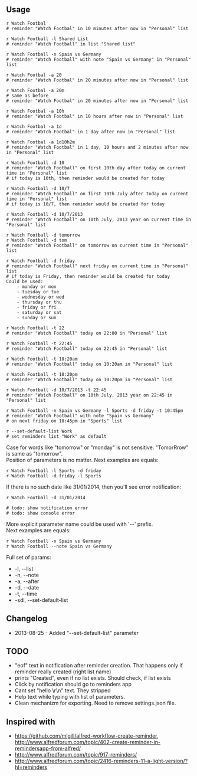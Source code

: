 ## Usage
    
    r Watch Footbal
    # reminder "Watch Footbal" in 10 minutes after now in "Personal" list

    r Watch Football -l Shared List
    # reminder "Watch Football" in list "Shared list"    

    r Watch Football -n Spain vs Germany
    # reminder "Watch Football" with note "Spain vs Germany" in "Personal" list    

    r Watch Footbal -a 20
    # reminder "Watch Footbal" in 20 minutes after now in "Personal" list    

    r Watch Footbal -a 20m
    # same as before
    # reminder "Watch Footbal" in 20 minutes after now in "Personal" list

    r Watch Footbal -a 10h
    # reminder "Watch Footbal" in 10 hours after now in "Personal" list

    r Watch Footbal -a 1d
    # reminder "Watch Footbal" in 1 day after now in "Personal" list

    r Watch Footbal -a 1d10h2m
    # reminder "Watch Footbal" in 1 day, 10 hours and 2 minutes after now in "Personal" list

    r Watch Football -d 10
    # reminder "Watch Football" on first 10th day after today on current time in "Personal" list
    # if today is 10th, then reminder would be created for today

    r Watch Football -d 10/7
    # reminder "Watch Football" on first 10th July after today on current time in "Personal" list
    # if today is 10/7, then reminder would be created for today

    r Watch Football -d 10/7/2013
    # reminder "Watch Football" on 10th July, 2013 year on current time in "Personal" list

    r Watch Football -d tomorrow
    r Watch Football -d tom
    # reminder "Watch Football" on tomorrow on current time in "Personal" list

    r Watch Football -d friday
    # reminder "Watch Football" next friday on current time in "Personal" list
    # if today is Friday, then reminder would be created for today
    Could be used:
        - monday or mon
        - tuesday or tue
        - wednesday or wed
        - thursday or thu
        - friday or fri
        - saturday or sat
        - sunday or sun

    r Watch Football -t 22
    # reminder "Watch Football" today on 22:00 in "Personal" list

    r Watch Football -t 22:45
    # reminder "Watch Football" today on 22:45 in "Personal" list

    r Watch Football -t 10:20am
    # reminder "Watch Football" today on 10:20am in "Personal" list

    r Watch Football -t 10:20pm
    # reminder "Watch Football" today on 10:20pm in "Personal" list

    r Watch Football -d 10/7/2013 -t 22:45
    # reminder "Watch Football" on 10th July, 2013 year on 22:45 in "Personal" list

    r Watch Football -n Spain vs Germany -l Sports -d friday -t 10:45pm
    # reminder "Watch Football" with note "Spain vs Germany" 
    # on next friday on 10:45pm in "Sports" list

    r --set-default-list Work
    # set reminders list "Work" as default

Case for words like "tomorrow" or "monday" is not sensitive. "TomorRrow" is same as "tomorrow".  
Position of parameters is no matter. Next examples are equals:
    
    r Watch Football -l Sports -d friday
    r Watch Football -d friday -l Sports

If there is no such date like 31/01/2014, then you'll see error notification:
    
    r Watch Football -d 31/01/2014

    # todo: show notification error
    # todo: show console error

More explicit parameter name could be used with '--' prefix.  
Next examples are equals:

    r Watch Football -n Spain vs Germany
    r Watch Football --note Spain vs Germany

Full set of params:
* -l, --list
* -n, --note
* -a, --after
* -d, --date
* -t, --time
* -sdl, --set-default-list

## Changelog
* 2013-08-25 - Added "--set-default-list" parameter

## TODO
* "eof" text in notification after reminder creation. That happens only if reminder really created (right list name)
* prints "Created", even if no list exists. Should check, if list exists
* Click by notification should go to reminders app
* Cant set "hello \r\n" text. They stripped
* Help text while typing with list of parameters.
* Clean mechanizm for exporting. Need to remove settings.json file.

## Inspired with 
* https://github.com/mlgill/alfred-workflow-create-reminder, http://www.alfredforum.com/topic/402-create-reminder-in-remindersapp-from-alfred/
* http://www.alfredforum.com/topic/917-reminders/
* http://www.alfredforum.com/topic/2416-reminders-11-a-light-version/?hl=reminders